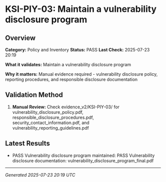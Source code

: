 # KSI-PIY-03: Maintain a vulnerability disclosure program

## Overview

**Category:** Policy and Inventory
**Status:** PASS
**Last Check:** 2025-07-23 20:19

**What it validates:** Maintain a vulnerability disclosure program

**Why it matters:** Manual evidence required - vulnerability disclosure policy, reporting procedures, and responsible disclosure documentation

## Validation Method

1. **Manual Review:** Check evidence_v2/KSI-PIY-03/ for vulnerability_disclosure_policy.pdf, responsible_disclosure_procedures.pdf, security_contact_information.pdf, and vulnerability_reporting_guidelines.pdf

## Latest Results

- PASS Vulnerability disclosure program maintained: PASS Vulnerability disclosure documentation: vulnerability_disclosure_program_final.pdf

---
*Generated 2025-07-23 20:19 UTC*